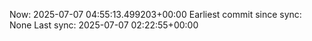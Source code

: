Now: 2025-07-07 04:55:13.499203+00:00 Earliest commit since sync: None Last sync: 2025-07-07 02:22:55+00:00

